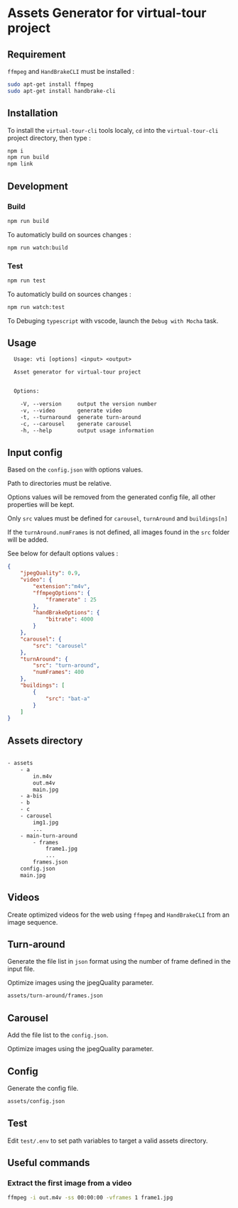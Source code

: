 # Assets Generator for virtual-tour project

## Requirement

`ffmpeg` and `HandBrakeCLI` must be installed :

```bash
sudo apt-get install ffmpeg
sudo apt-get install handbrake-cli
```

## Installation

To install the `virtual-tour-cli` tools localy, `cd` into the `virtual-tour-cli` project directory, then type :

```bash
npm i
npm run build
npm link 
```

## Development

### Build

```bash
npm run build
```

To automaticly build on sources changes :

```bash
npm run watch:build
```

### Test

```bash
npm run test
```

To automaticly build on sources changes :

```bash
npm run watch:test
```

To Debuging `typescript` with vscode, launch the `Debug with Mocha` task. 

## Usage

```txt
  Usage: vti [options] <input> <output>

  Asset generator for virtual-tour project


  Options:

    -V, --version     output the version number
    -v, --video       generate video
    -t, --turnaround  generate turn-around
    -c, --carousel    generate carousel
    -h, --help        output usage information
```

## Input config

Based on the `config.json` with options values.

Path to directories must be relative. 

Options values will be removed from the generated config file, all other properties will be kept. 

Only `src` values must be defined for `carousel`, `turnAround` and `buildings[n]` 

If the `turnAround.numFrames` is not defined, all images found in the `src` folder will be added.

See below for default options values :

```json
{
    "jpegQuality": 0.9,
    "video": {
        "extension":"m4v",
        "ffmpegOptions": {
            "framerate" : 25
        },
        "handBrakeOptions": {
            "bitrate": 4000
        }
    },
    "carousel": {
        "src": "carousel"
    },
    "turnAround": {
        "src": "turn-around",
        "numFrames": 400
    },
    "buildings": [
        {
            "src": "bat-a"
        }
    ]
}

``` 

## Assets directory

```txt

- assets
    - a
        in.m4v
        out.m4v
        main.jpg
    - a-bis
    - b
    - c
    - carousel
        img1.jpg
        ...
    - main-turn-around
        - frames
            frame1.jpg
            ...
        frames.json
    config.json
    main.jpg
```

## Videos

Create optimized videos for the web using `ffmpeg` and `HandBrakeCLI` from an image sequence.

## Turn-around

Generate the file list in `json` format using the number of frame defined in the input file.

Optimize images using the jpegQuality parameter.

```txt
assets/turn-around/frames.json
```

## Carousel

Add the file list to the `config.json`.

Optimize images using the jpegQuality parameter.

## Config

Generate the config file.

```txt
assets/config.json
```

## Test

Edit `test/.env` to set path variables to target a valid assets directory.

## Useful commands

### Extract the first image from a video

```bash
ffmpeg -i out.m4v -ss 00:00:00 -vframes 1 frame1.jpg
```

 


